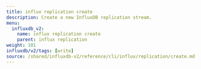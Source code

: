 ```yaml
---
title: influx replication create
description: Create a new InfluxDB replication stream.
menu:
  influxdb_v2:
    name: influx replication create
    parent: influx replication
weight: 101
influxdb/v2/tags: [write]
source: /shared/influxdb-v2/reference/cli/influx/replication/create.md
---
```


<!-- The content for this file is located at
// SOURCE content/shared/influxdb-v2/reference/cli/influx/replication/create.md -->
